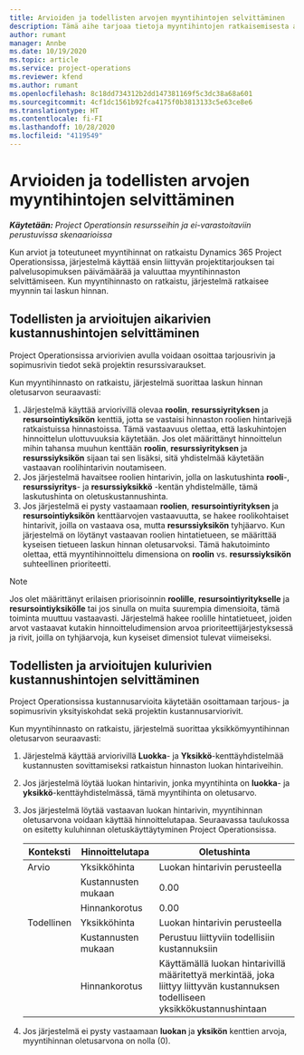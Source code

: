 ```yaml
---
title: Arvioiden ja todellisten arvojen myyntihintojen selvittäminen
description: Tämä aihe tarjoaa tietoja myyntihintojen ratkaisemisesta arvioiden ja todellisuuden mukaan.
author: rumant
manager: Annbe
ms.date: 10/19/2020
ms.topic: article
ms.service: project-operations
ms.reviewer: kfend
ms.author: rumant
ms.openlocfilehash: 8c18dd734312b2dd147381169f5c3dc38a68a601
ms.sourcegitcommit: 4cf1dc1561b92fca4175f0b3813133c5e63ce8e6
ms.translationtype: HT
ms.contentlocale: fi-FI
ms.lasthandoff: 10/28/2020
ms.locfileid: "4119549"
---
```

# <a name="resolve-sales-prices-for-estimates-and-actuals"></a>Arvioiden ja todellisten arvojen myyntihintojen selvittäminen

_**Käytetään:** Project Operationsin resursseihin ja ei-varastoitaviin perustuvissa skenaarioissa_

Kun arviot ja toteutuneet myyntihinnat on ratkaistu Dynamics 365 Project Operationsissa, järjestelmä käyttää ensin liittyvän projektitarjouksen tai palvelusopimuksen päivämäärää ja valuuttaa myyntihinnaston selvittämiseen. Kun myyntihinnasto on ratkaistu, järjestelmä ratkaisee myynnin tai laskun hinnan.

## <a name="resolve-sales-rates-on-actual-and-estimate-lines-for-time"></a>Todellisten ja arvioitujen aikarivien kustannushintojen selvittäminen

Project Operationsissa arviorivien avulla voidaan osoittaa tarjousrivin ja sopimusrivin tiedot sekä projektin resurssivaraukset.

Kun myyntihinnasto on ratkaistu, järjestelmä suorittaa laskun hinnan oletusarvon seuraavasti:

1. Järjestelmä käyttää arviorivillä olevaa **roolin**, **resurssiyrityksen** ja **resursointiyksikön** kenttiä, jotta se vastaisi hinnaston roolien hintarivejä ratkaistuissa hinnastoissa. Tämä vastaavuus olettaa, että laskuhintojen hinnoittelun ulottuvuuksia käytetään. Jos olet määrittänyt hinnoittelun mihin tahansa muuhun kenttään **roolin**, **resurssiyrityksen** ja **resurssiyksikön** sijaan tai sen lisäksi, sitä yhdistelmää käytetään vastaavan roolihintarivin noutamiseen.
2. Jos järjestelmä havaitsee roolien hintarivin, jolla on laskutushinta **rooli**-, **resurssiyritys**- ja **resurssiyksikkö** -kentän yhdistelmälle, tämä laskutushinta on oletuskustannushinta.
3. Jos järjestelmä ei pysty vastaamaan **roolien**, **resursointiyrityksen** ja **resursointiyksikön** kenttäarvojen vastaavuutta, se hakee roolikohtaiset hintarivit, joilla on vastaava osa, mutta **resurssiyksikön** tyhjäarvo. Kun järjestelmä on löytänyt vastaavan roolien hintatietueen, se määrittää kyseisen tietueen laskun hinnan oletusarvoksi. Tämä hakutoiminto olettaa, että myyntihinnoittelu dimensiona on **roolin** vs. **resurssiyksikön** suhteellinen prioriteetti.

> [!NOTE]
> Jos olet määrittänyt erilaisen priorisoinnin **roolille**, **resursointiyritykselle** ja **resursointiyksikölle** tai jos sinulla on muita suurempia dimensioita, tämä toiminta muuttuu vastaavasti. Järjestelmä hakee roolille hintatietueet, joiden arvot vastaavat kutakin hinnoitteludimension arvoa prioriteettijärjestyksessä ja rivit, joilla on tyhjäarvoja, kun kyseiset dimensiot tulevat viimeiseksi.

## <a name="resolve-sales-rates-on-actual-and-estimate-lines-for-expense"></a>Todellisten ja arvioitujen kulurivien kustannushintojen selvittäminen

Project Operationsissa kustannusarvioita käytetään osoittamaan tarjous- ja sopimusrivin yksityiskohdat sekä projektin kustannusarviorivit.

Kun myyntihinnasto on ratkaistu, järjestelmä suorittaa yksikkömyyntihinnan oletusarvon seuraavasti:

1. Järjestelmä käyttää arviorivillä **Luokka**- ja **Yksikkö**-kenttäyhdistelmää kustannusten sovittamiseksi ratkaistun hinnaston luokan hintariveihin.
2. Jos järjestelmä löytää luokan hintarivin, jonka myyntihinta on **luokka**- ja **yksikkö**-kenttäyhdistelmässä, tämä myyntihinta on oletusarvo.
3. Jos järjestelmä löytää vastaavan luokan hintarivin, myyntihinnan oletusarvona voidaan käyttää hinnoittelutapaa. Seuraavassa taulukossa on esitetty kuluhinnan oletuskäyttäytyminen Project Operationsissa.

    | Konteksti | Hinnoittelutapa | Oletushinta |
    | --- | --- | --- |
    | Arvio | Yksikköhinta | Luokan hintarivin perusteella |
    | &nbsp; | Kustannusten mukaan | 0.00 |
    | &nbsp; | Hinnankorotus | 0.00 |
    | Todellinen | Yksikköhinta | Luokan hintarivin perusteella |
    | &nbsp; | Kustannusten mukaan | Perustuu liittyviin todellisiin kustannuksiin |
    | &nbsp; | Hinnankorotus | Käyttämällä luokan hintarivillä määritettyä merkintää, joka liittyy liittyvän kustannuksen todelliseen yksikkökustannushintaan |

4. Jos järjestelmä ei pysty vastaamaan **luokan** ja **yksikön** kenttien arvoja, myyntihinnan oletusarvona on nolla (0).
